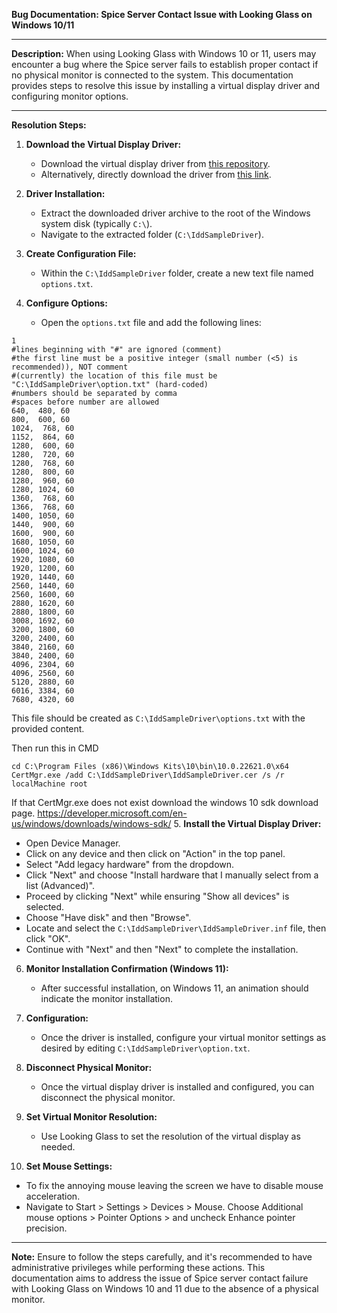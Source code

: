 **Bug Documentation: Spice Server Contact Issue with Looking Glass on Windows 10/11**

---

**Description:**
When using Looking Glass with Windows 10 or 11, users may encounter a bug where the Spice server fails to establish proper contact if no physical monitor is connected to the system. This documentation provides steps to resolve this issue by installing a virtual display driver and configuring monitor options.

---

**Resolution Steps:**

1. **Download the Virtual Display Driver:**
   - Download the virtual display driver from [this repository](https://github.com/ge9/IddSampleDriver).
   - Alternatively, directly download the driver from [this link](https://github.com/ge9/IddSampleDriver/releases/tag/0.0.1.2).

2. **Driver Installation:**
   - Extract the downloaded driver archive to the root of the Windows system disk (typically `C:\`).
   - Navigate to the extracted folder (`C:\IddSampleDriver`).

3. **Create Configuration File:**
   - Within the `C:\IddSampleDriver` folder, create a new text file named `options.txt`.

4. **Configure Options:**
   - Open the `options.txt` file and add the following lines:

```plaintext
1
#lines beginning with "#" are ignored (comment)
#the first line must be a positive integer (small number (<5) is recommended)), NOT comment
#(currently) the location of this file must be "C:\IddSampleDriver\option.txt" (hard-coded)
#numbers should be separated by comma
#spaces before number are allowed
640,  480, 60
800,  600, 60
1024,  768, 60
1152,  864, 60
1280,  600, 60
1280,  720, 60
1280,  768, 60
1280,  800, 60
1280,  960, 60
1280, 1024, 60
1360,  768, 60
1366,  768, 60
1400, 1050, 60
1440,  900, 60
1600,  900, 60
1680, 1050, 60
1600, 1024, 60
1920, 1080, 60
1920, 1200, 60
1920, 1440, 60
2560, 1440, 60
2560, 1600, 60
2880, 1620, 60
2880, 1800, 60
3008, 1692, 60
3200, 1800, 60
3200, 2400, 60
3840, 2160, 60
3840, 2400, 60
4096, 2304, 60
4096, 2560, 60
5120, 2880, 60
6016, 3384, 60
7680, 4320, 60
```

This file should be created as `C:\IddSampleDriver\options.txt` with the provided content.

Then run this in CMD
```
cd C:\Program Files (x86)\Windows Kits\10\bin\10.0.22621.0\x64
CertMgr.exe /add C:\IddSampleDriver\IddSampleDriver.cer /s /r localMachine root
```
If that CertMgr.exe does not exist download the windows 10 sdk download page. 
https://developer.microsoft.com/en-us/windows/downloads/windows-sdk/
5. **Install the Virtual Display Driver:**
   - Open Device Manager.
   - Click on any device and then click on "Action" in the top panel.
   - Select "Add legacy hardware" from the dropdown.
   - Click "Next" and choose "Install hardware that I manually select from a list (Advanced)".
   - Proceed by clicking "Next" while ensuring "Show all devices" is selected.
   - Choose "Have disk" and then "Browse".
   - Locate and select the `C:\IddSampleDriver\IddSampleDriver.inf` file, then click "OK".
   - Continue with "Next" and then "Next" to complete the installation.

6. **Monitor Installation Confirmation (Windows 11):**
   - After successful installation, on Windows 11, an animation should indicate the monitor installation.

7. **Configuration:**
   - Once the driver is installed, configure your virtual monitor settings as desired by editing `C:\IddSampleDriver\option.txt`.

8. **Disconnect Physical Monitor:**
   - Once the virtual display driver is installed and configured, you can disconnect the physical monitor.

9. **Set Virtual Monitor Resolution:**
   - Use Looking Glass to set the resolution of the virtual display as needed.

10. **Set Mouse Settings:**
   - To fix the annoying mouse leaving the screen we have to disable mouse acceleration.
   - Navigate to Start > Settings > Devices > Mouse. Choose Additional mouse options > Pointer Options > and uncheck Enhance pointer precision. 
 
---

**Note:** Ensure to follow the steps carefully, and it's recommended to have administrative privileges while performing these actions. This documentation aims to address the issue of Spice server contact failure with Looking Glass on Windows 10 and 11 due to the absence of a physical monitor.